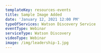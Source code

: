 ```yaml
---
templateKey: resources-events
title: Sample Image Added
date: 'January 12, 2021 12:00 PM'
typeOfServices: Watson Discovery Service
eventType: Webinar
serviceType: Watson Discovery
videoType: Webinar
image: /img/leadership-1.jpg
---
```


